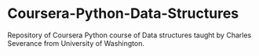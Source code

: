 # Coursera-Python-Data-Structures

Repository of Coursera Python course of Data structures taught by Charles Severance from University of Washington.

